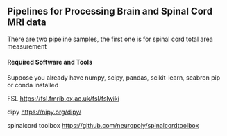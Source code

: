 ## Pipelines for Processing Brain and Spinal Cord MRI data 
There are two pipeline samples, the first one is for spinal cord total area measurement


#### Required Software and Tools


Suppose you already have numpy, scipy, pandas, scikit-learn, seabron pip or conda installed

FSL                https://fsl.fmrib.ox.ac.uk/fsl/fslwiki

dipy               https://nipy.org/dipy/

spinalcord toolbox https://github.com/neuropoly/spinalcordtoolbox



